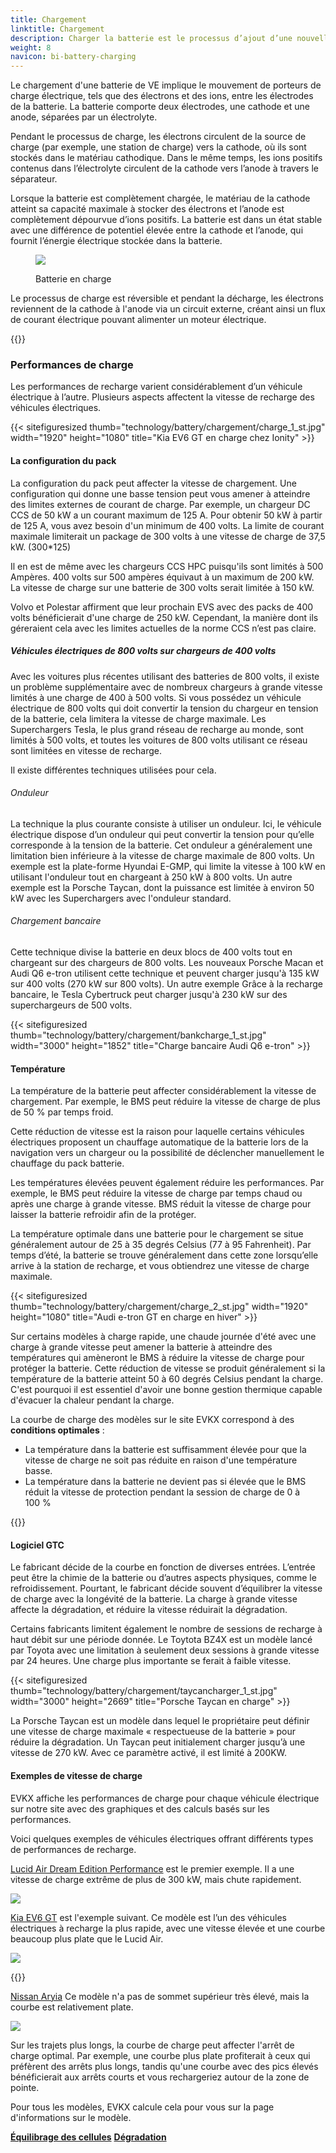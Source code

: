 ```yaml
---
title: Chargement
linktitle: Chargement
description: Charger la batterie est le processus d’ajout d’une nouvelle énergie à la batterie.
weight: 8
navicon: bi-battery-charging
---
```

<!-- markdownlint-disable MD033 -->

Le chargement d'une batterie de VE implique le mouvement de porteurs de charge électrique, tels que des électrons et des ions, entre les électrodes de la batterie. La batterie comporte deux électrodes, une cathode et une anode, séparées par un électrolyte.

Pendant le processus de charge, les électrons circulent de la source de charge (par exemple, une station de charge) vers la cathode, où ils sont stockés dans le matériau cathodique. Dans le même temps, les ions positifs contenus dans l’électrolyte circulent de la cathode vers l’anode à travers le séparateur.

Lorsque la batterie est complètement chargée, le matériau de la cathode atteint sa capacité maximale à stocker des électrons et l’anode est complètement dépourvue d’ions positifs. La batterie est dans un état stable avec une différence de potentiel élevée entre la cathode et l’anode, qui fournit l’énergie électrique stockée dans la batterie.

<figure>
<img src="batteryconceptsolving.drawio.svg" class="img-fluid mx-auto d-block">
<légende de la figure>
         <p class="lead text-center fw-semibold">
             Batterie en charge
         </p>
     </figcaption>
</figure>



Le processus de charge est réversible et pendant la décharge, les électrons reviennent de la cathode à l'anode via un circuit externe, créant ainsi un flux de courant électrique pouvant alimenter un moteur électrique.

{{<evkxdisplayaddarticle />}}

### Performances de charge

Les performances de recharge varient considérablement d’un véhicule électrique à l’autre. Plusieurs aspects affectent la vitesse de recharge des véhicules électriques.

{{< sitefiguresized thumb="technology/battery/chargement/charge_1_st.jpg" width="1920" height="1080" title="Kia EV6 GT en charge chez Ionity" >}}

#### La configuration du pack

La configuration du pack peut affecter la vitesse de chargement. Une configuration qui donne une basse tension peut vous amener à atteindre des limites externes de courant de charge. Par exemple, un chargeur DC CCS de 50 kW a un courant maximum de 125 A. Pour obtenir 50 kW à partir de 125 A, vous avez besoin d'un minimum de 400 volts. La limite de courant maximale limiterait un package de 300 volts à une vitesse de charge de 37,5 kW. (300*125)

Il en est de même avec les chargeurs CCS HPC puisqu'ils sont limités à 500 Ampères. 400 volts sur 500 ampères équivaut à un maximum de 200 kW. La vitesse de charge sur une batterie de 300 volts serait limitée à 150 kW.

Volvo et Polestar affirment que leur prochain EVS avec des packs de 400 volts bénéficierait d'une charge de 250 kW. Cependant, la manière dont ils géreraient cela avec les limites actuelles de la norme CCS n’est pas claire.
##### Véhicules électriques de 800 volts sur chargeurs de 400 volts

Avec les voitures plus récentes utilisant des batteries de 800 volts, il existe un problème supplémentaire avec de nombreux chargeurs à grande vitesse limités à une charge de 400 à 500 volts. Si vous possédez un véhicule électrique de 800 volts qui doit convertir la tension du chargeur en tension de la batterie, cela limitera la vitesse de charge maximale. Les Superchargers Tesla, le plus grand réseau de recharge au monde, sont limités à 500 volts, et toutes les voitures de 800 volts utilisant ce réseau sont limitées en vitesse de recharge.

Il existe différentes techniques utilisées pour cela.

###### Onduleur

La technique la plus courante consiste à utiliser un onduleur. Ici, le véhicule électrique dispose d’un onduleur qui peut convertir la tension pour qu’elle corresponde à la tension de la batterie. Cet onduleur a généralement une limitation bien inférieure à la vitesse de charge maximale de 800 volts.
Un exemple est la plate-forme Hyundai E-GMP, qui limite la vitesse à 100 kW en utilisant l'onduleur tout en chargeant à 250 kW à 800 volts. Un autre exemple est la Porsche Taycan, dont la puissance est limitée à environ 50 kW avec les Superchargers avec l'onduleur standard.

###### Chargement bancaire

Cette technique divise la batterie en deux blocs de 400 volts tout en chargeant sur des chargeurs de 800 volts. Les nouveaux Porsche Macan et Audi Q6 e-tron utilisent cette technique et peuvent charger jusqu'à 135 kW sur 400 volts (270 kW sur 800 volts). Un autre exemple
Grâce à la recharge bancaire, le Tesla Cybertruck peut charger jusqu'à 230 kW sur des superchargeurs de 500 volts.

{{< sitefiguresized thumb="technology/battery/chargement/bankcharge_1_st.jpg" width="3000" height="1852" title="Charge bancaire Audi Q6 e-tron" >}}

#### Température

La température de la batterie peut affecter considérablement la vitesse de chargement. Par exemple, le BMS peut réduire la vitesse de charge de plus de 50 % par temps froid.

Cette réduction de vitesse est la raison pour laquelle certains véhicules électriques proposent un chauffage automatique de la batterie lors de la navigation vers un chargeur ou la possibilité de déclencher manuellement le chauffage du pack batterie.

Les températures élevées peuvent également réduire les performances. Par exemple, le BMS peut réduire la vitesse de charge par temps chaud ou après une charge à grande vitesse. BMS réduit la vitesse de charge pour laisser la batterie refroidir afin de la protéger.

La température optimale dans une batterie pour le chargement se situe généralement autour de 25 à 35 degrés Celsius (77 à 95 Fahrenheit). Par temps d’été, la batterie se trouve généralement dans cette zone lorsqu’elle arrive à la station de recharge, et vous obtiendrez une vitesse de charge maximale.

{{< sitefiguresized thumb="technology/battery/chargement/charge_2_st.jpg" width="1920" height="1080" title="Audi e-tron GT en charge en hiver" >}}

Sur certains modèles à charge rapide, une chaude journée d'été avec une charge à grande vitesse peut amener la batterie à atteindre des températures qui amèneront le BMS à réduire la vitesse de charge pour protéger la batterie. Cette réduction de vitesse se produit généralement si la température de la batterie atteint 50 à 60 degrés Celsius pendant la charge. C'est pourquoi il est essentiel d'avoir une bonne gestion thermique capable d'évacuer la chaleur pendant la charge.

La courbe de charge des modèles sur le site EVKX correspond à des <b>conditions optimales</b> :

- La température dans la batterie est suffisamment élevée pour que la vitesse de charge ne soit pas réduite en raison d'une température basse.
- La température dans la batterie ne devient pas si élevée que le BMS réduit la vitesse de protection pendant la session de charge de 0 à 100 %

{{<evkxdisplayaddarticle />}}
#### Logiciel GTC

Le fabricant décide de la courbe en fonction de diverses entrées. L’entrée peut être la chimie de la batterie ou d’autres aspects physiques, comme le refroidissement. Pourtant, le fabricant décide souvent d’équilibrer la vitesse de charge avec la longévité de la batterie. La charge à grande vitesse affecte la dégradation, et réduire la vitesse réduirait la dégradation.

Certains fabricants limitent également le nombre de sessions de recharge à haut débit sur une période donnée. Le Toytota BZ4X est un modèle lancé par Toyota avec une limitation à seulement deux sessions à grande vitesse par 24 heures. Une charge plus importante se ferait à faible vitesse.

{{< sitefiguresized thumb="technology/battery/chargement/taycancharger_1_st.jpg" width="3000" height="2669" title="Porsche Taycan en charge" >}}

La Porsche Taycan est un modèle dans lequel le propriétaire peut définir une vitesse de charge maximale « respectueuse de la batterie » pour réduire la dégradation. Un Taycan peut initialement charger jusqu’à une vitesse de 270 kW. Avec ce paramètre activé, il est limité à 200KW.

#### Exemples de vitesse de charge

EVKX affiche les performances de charge pour chaque véhicule électrique sur notre site avec des graphiques et des calculs basés sur les performances.

Voici quelques exemples de véhicules électriques offrant différents types de performances de recharge.

[Lucid Air Dream Edition Performance](/models/lucid/air/air_dream_edition_performance/chargecurve/) est le premier exemple. Il a une vitesse de charge extrême de plus de 300 kW, mais chute rapidement.

<img src="/images/models/lucid/air/air_dream_edition_performance/chargecurve.svg" class="img-fluid">

[Kia EV6 GT](/models/kia/ev6/ev6_gt/chargercurve/) est l'exemple suivant. Ce modèle est l’un des véhicules électriques à recharge la plus rapide, avec une vitesse élevée et une courbe beaucoup plus plate que le Lucid Air.

<img src="/images/models/kia/ev6/ev6_gt/chargecurve.svg" class="img-fluid">

{{<evkxdisplayaddarticle />}}

[Nissan Aryia](/models/nissan/ariya/ariya_87kwh_e-4orce/chargecurve/) Ce modèle n'a pas de sommet supérieur très élevé, mais la courbe est relativement plate.

<img src="/images/models/nissan/ariya/ariya_87kwh_e-4orce/chargecurve.svg" class="img-fluid">

Sur les trajets plus longs, la courbe de charge peut affecter l'arrêt de charge optimal. Par exemple, une courbe plus plate profiterait à ceux qui préfèrent des arrêts plus longs, tandis qu'une courbe avec des pics élevés bénéficierait aux arrêts courts et vous rechargeriez autour de la zone de pointe.

Pour tous les modèles, EVKX calcule cela pour vous sur la page d'informations sur le modèle.

<div class="mt-3 mb-3">
     <a href="../cellbalancing/" class="text-decoration-none text-black"><strong><i class="bi-arrow-left"></i> Équilibrage des cellules</strong></a>
     <a href="../degredation/" class="text-decoration-none text-black float-end"><strong>Dégradation <i class="bi-arrow-right"></i></strong ></a>
</div>
